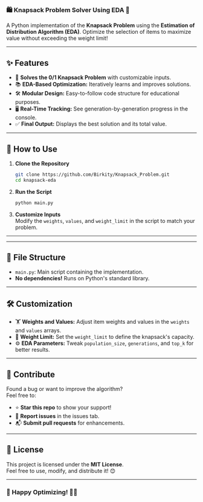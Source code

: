 ### 🛍️ Knapsack Problem Solver Using EDA 🧠

A Python implementation of the **Knapsack Problem** using the **Estimation of Distribution Algorithm (EDA)**. Optimize the selection of items to maximize value without exceeding the weight limit!

---

## ✨ Features
- 🚀 **Solves the 0/1 Knapsack Problem** with customizable inputs.
- 📚 **EDA-Based Optimization:** Iteratively learns and improves solutions.
- 🛠️ **Modular Design:** Easy-to-follow code structure for educational purposes.
- 🖥️ **Real-Time Tracking:** See generation-by-generation progress in the console.
- ✅ **Final Output:** Displays the best solution and its total value.

---

## 🔧 How to Use
1. **Clone the Repository**  
   ```bash
   git clone https://github.com/Birkity/Knapsack_Problem.git
   cd knapsack-eda
   ```

2. **Run the Script**  
   ```bash
   python main.py
   ```

3. **Customize Inputs**  
   Modify the `weights`, `values`, and `weight_limit` in the script to match your problem.

---



---

## 📂 File Structure
- `main.py`: Main script containing the implementation.
- **No dependencies!** Runs on Python's standard library.

---

## 🛠️ Customization
- 🏋️ **Weights and Values:** Adjust item weights and values in the `weights` and `values` arrays.
- 🎯 **Weight Limit:** Set the `weight_limit` to define the knapsack's capacity.
- ⚙️ **EDA Parameters:** Tweak `population_size`, `generations`, and `top_k` for better results.

---

## 🌟 Contribute
Found a bug or want to improve the algorithm?  
Feel free to:
- ⭐ **Star this repo** to show your support!
- 🐛 **Report issues** in the issues tab.
- 📬 **Submit pull requests** for enhancements.

---

## 📜 License
This project is licensed under the **MIT License**.  
Feel free to use, modify, and distribute it! 😊

---

### 🚀 Happy Optimizing! 🎒✨
